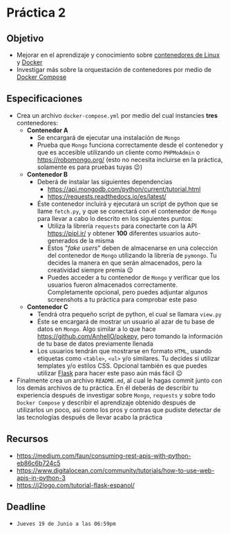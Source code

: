 # Práctica 2

## Objetivo

* Mejorar en el aprendizaje y conocimiento sobre [contenedores de Linux](https://linuxcontainers.org/) y [Docker](https://www.docker.com/)
* Investigar más sobre la orquestación de contenedores por medio de [Docker Compose](https://docs.docker.com/compose/)

## Especificaciones

* Crea un archivo `docker-compose.yml` por medio del cual instancies **tres** contenedores:
  * **Contenedor A**
    * Se encargará de ejecutar una instalación de `Mongo`
    * Prueba que `Mongo` funciona correctamente desde el contenedor y que es accesible utilizando un cliente como `PHPMoAdmin` o <https://robomongo.org/> (esto no necesita incluirse en la práctica, solamente es para pruebas tuyas :wink:)
  * **Contenedor B**
    * Deberá de instalar las siguientes dependencias
      * <https://api.mongodb.com/python/current/tutorial.html>
      * <https://requests.readthedocs.io/es/latest/>
    * Éste contenedor incluirá y ejecutará un script de python que se llame `fetch.py`, y que se conectará con el contenedor de `Mongo` para llevar a cabo lo descrito en los siguientes puntos:
      * Utiliza la librería `requests` para conectarte con la API <https://pipl.ir/> y obtener **100** diferentes usuarios auto-generados de la misma
      * Estos "_fake users_" deben de almacenarse en una colección del contenedor de `Mongo` utilizando la librería de `pymongo`. Tu decides la manera en que serán almacenados, pero la creatividad siempre premia :wink:
      * Puedes acceder a tu contenedor de `Mongo` y verificar que los usuarios fueron almacenados correctamente. Completamente opcional, pero puedes adjuntar algunos screenshots a tu práctica para comprobar este paso
  * **Contenedor C**
    * Tendrá otra pequeño script de python, el cual se llamara `view.py`
    * Éste se encargará de mostrar un usuario al azar de tu base de datos en `Mongo`. Algo similar a lo que hace <https://github.com/AnhellO/pokepy>, pero tomando la información de tu base de datos previamente llenada
    * Los usuarios tendrán que mostrarse en formato `HTML`, usando etiquetas como `<table>`, `<ul>` y/o similares. Tu decides si utilizar templates y/o estilos CSS. Opcional también es que puedes utilizar [Flask](https://flask.palletsprojects.com/en/1.1.x/) para hacer este paso aún más fácil :wink:
* Finalmente crea un archivo `README.md`, al cual le hagas commit junto con los demás archivos de tu práctica. En él deberás de describir tu experiencia después de investigar sobre `Mongo`, `requests` y sobre todo `Docker Compose` y describir el aprendizaje obtenido después de utilizarlos un poco, así como los pros y contras que pudiste detectar de las tecnologías después de llevar acabo la práctica

## Recursos

* <https://medium.com/faun/consuming-rest-apis-with-python-eb86c6b724c5>
* <https://www.digitalocean.com/community/tutorials/how-to-use-web-apis-in-python-3>
* <https://j2logo.com/tutorial-flask-espanol/>

## Deadline

* `Jueves 19 de Junio a las 06:59pm`
